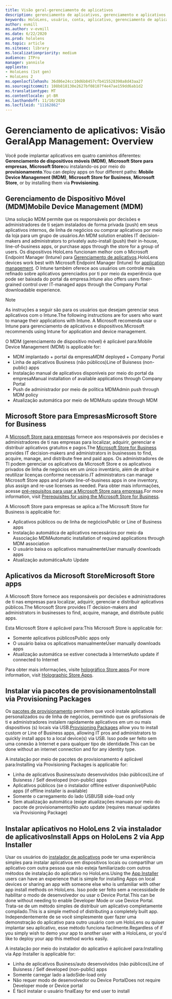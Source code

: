 ```yaml
---
title: Visão geral-gerenciamento de aplicativos
description: gerenciamento de aplicativos, gerenciamento e aplicativos
keywords: HoloLens, usuário, conta, aplicativo, gerenciamento de aplicativos,
author: evmill
ms.author: v-evmill
ms.date: 6/22/2020
ms.prod: hololens
ms.topic: article
ms.sitesec: library
ms.localizationpriority: medium
audience: ITPro
manager: yannisle
appliesto:
- HoloLens (1st gen)
- HoloLens 2
ms.openlocfilehash: 36d86e24cc10d6b8457cfb415528398a8d43aa27
ms.sourcegitcommit: 108b818130e2627bf08107f4e47ae159dd6ab1d2
ms.translationtype: MT
ms.contentlocale: pt-BR
ms.lasthandoff: 11/10/2020
ms.locfileid: "11162862"
---
```

# <span data-ttu-id="f82c0-104">Gerenciamento de aplicativos: Visão Geral</span><span class="sxs-lookup"><span data-stu-id="f82c0-104">App Management: Overview</span></span>

<span data-ttu-id="f82c0-105">Você pode implantar aplicativos em quatro caminhos diferentes: **Gerenciamento de dispositivos móveis (MDM)**, **Microsoft Store para empresas**, **Microsoft Store**ou instalando-os por meio do **provisionamento**.</span><span class="sxs-lookup"><span data-stu-id="f82c0-105">You can deploy apps on four different paths: **Mobile Device Management (MDM)**, **Microsoft Store for Business**, **Microsoft Store**, or by installing them via **Provisioning**.</span></span> 

## <span data-ttu-id="f82c0-106">Gerenciamento de Dispositivo Móvel (MDM)</span><span class="sxs-lookup"><span data-stu-id="f82c0-106">Mobile Device Management (MDM)</span></span>

<span data-ttu-id="f82c0-107">Uma solução MDM permite que os responsáveis por decisões e administradores de ti sejam instalados de forma privada (push) em seus aplicativos internos, de linha de negócios ou comprar aplicativos por meio da loja para um grupo de usuários.</span><span class="sxs-lookup"><span data-stu-id="f82c0-107">An MDM solution enables IT decision-makers and administrators to privately auto-install (push) their in-house, line-of-business apps, or purchase apps through the store for a group of users.</span></span> <span data-ttu-id="f82c0-108">Os dispositivos HoloLens funcionam melhor com o Microsoft Endpoint Manager (Intune) para [Gerenciamento de aplicativos](app-deploy-intune.md).</span><span class="sxs-lookup"><span data-stu-id="f82c0-108">HoloLens devices work best with Microsoft Endpoint Manager (Intune) for [application management](app-deploy-intune.md).</span></span> <span data-ttu-id="f82c0-109">O Intune também oferece aos usuários um controle mais refinado sobre aplicativos gerenciados por ti por meio da experiência que pode ser baixada do portal da empresa.</span><span class="sxs-lookup"><span data-stu-id="f82c0-109">Intune also offers users finer-grained control over IT-managed apps through the Company Portal downloadable experience.</span></span>

> [!NOTE] 
> <span data-ttu-id="f82c0-110">As instruções a seguir são para os usuários que desejam gerenciar seus aplicativos com o Intune.</span><span class="sxs-lookup"><span data-stu-id="f82c0-110">The following instructions are for users who want to manage their applications with Intune.</span></span> <span data-ttu-id="f82c0-111">A Microsoft recomenda usar o Intune para gerenciamento de aplicativos e dispositivos.</span><span class="sxs-lookup"><span data-stu-id="f82c0-111">Microsoft recommends using Intune for application and device management.</span></span>
    
<span data-ttu-id="f82c0-112">O MDM (gerenciamento de dispositivo móvel) é aplicável para:</span><span class="sxs-lookup"><span data-stu-id="f82c0-112">Mobile Device Management (MDM) is applicable for:</span></span> 
* <span data-ttu-id="f82c0-113">MDM implantado + portal da empresa</span><span class="sxs-lookup"><span data-stu-id="f82c0-113">MDM deployed + Company Portal</span></span> 
* <span data-ttu-id="f82c0-114">Linha de aplicativos Business (não públicos)</span><span class="sxs-lookup"><span data-stu-id="f82c0-114">Line of Buisness (non-public) apps</span></span>
* <span data-ttu-id="f82c0-115">Instalação manual de aplicativos disponíveis por meio do portal da empresa</span><span class="sxs-lookup"><span data-stu-id="f82c0-115">Manual installation of available applications through Company Portal</span></span>
* <span data-ttu-id="f82c0-116">Push de administrador por meio de política MDM</span><span class="sxs-lookup"><span data-stu-id="f82c0-116">Admin push through MDM policy</span></span>
* <span data-ttu-id="f82c0-117">Atualização automática por meio de MDM</span><span class="sxs-lookup"><span data-stu-id="f82c0-117">Auto update through MDM</span></span>

## <span data-ttu-id="f82c0-118">Microsoft Store para Empresas</span><span class="sxs-lookup"><span data-stu-id="f82c0-118">Microsoft Store for Business</span></span>

<span data-ttu-id="f82c0-119">A [Microsoft Store para empresas](app-deploy-store-business.md) fornece aos responsáveis por decisões e administradores de ti nas empresas para localizar, adquirir, gerenciar e distribuir aplicativos gratuitos e pagos.</span><span class="sxs-lookup"><span data-stu-id="f82c0-119">The [Microsoft Store for Business](app-deploy-store-business.md) provides IT decision-makers and administrators in businesses to find, acquire, manage, and distribute free and paid apps.</span></span> <span data-ttu-id="f82c0-120">Os administradores de TI podem gerenciar os aplicativos da Microsoft Store e os aplicativos privados de linha de negócios em um único inventário, além de atribuir e reutilizar licenças conforme necessário.</span><span class="sxs-lookup"><span data-stu-id="f82c0-120">IT administrators can manage Microsoft Store apps and private line-of-business apps in one inventory, plus assign and re-use licenses as needed.</span></span> <span data-ttu-id="f82c0-121">Para obter mais informações, acesse [pré-requisitos para usar a Microsoft Store para empresas](https://docs.microsoft.com/microsoft-store/prerequisites-microsoft-store-for-business).</span><span class="sxs-lookup"><span data-stu-id="f82c0-121">For more information, visit [Prerequisites for using the Microsoft Store for Business](https://docs.microsoft.com/microsoft-store/prerequisites-microsoft-store-for-business).</span></span>
    
<span data-ttu-id="f82c0-122">A Microsoft Store para empresas se aplica a:</span><span class="sxs-lookup"><span data-stu-id="f82c0-122">The Microsoft Store for Business is applicable for:</span></span> 
* <span data-ttu-id="f82c0-123">Aplicativos públicos ou de linha de negócios</span><span class="sxs-lookup"><span data-stu-id="f82c0-123">Public or Line of Business apps</span></span>
* <span data-ttu-id="f82c0-124">Instalação automática de aplicativos necessários por meio da Associação MDM</span><span class="sxs-lookup"><span data-stu-id="f82c0-124">Automatic installation of required applications through MDM association</span></span>
* <span data-ttu-id="f82c0-125">O usuário baixa os aplicativos manualmente</span><span class="sxs-lookup"><span data-stu-id="f82c0-125">User manually downloads apps</span></span>
* <span data-ttu-id="f82c0-126">Atualização automática</span><span class="sxs-lookup"><span data-stu-id="f82c0-126">Auto Update</span></span>

## <span data-ttu-id="f82c0-127">Aplicativos da Microsoft Store</span><span class="sxs-lookup"><span data-stu-id="f82c0-127">Microsoft Store apps</span></span>

<span data-ttu-id="f82c0-128">A Microsoft Store fornece aos responsáveis por decisões e administradores de ti nas empresas para localizar, adquirir, gerenciar e distribuir aplicativos públicos.</span><span class="sxs-lookup"><span data-stu-id="f82c0-128">The Microsoft Store provides IT decision-makers and administrators in businesses to find, acquire, manage, and distribute public apps.</span></span>
    
<span data-ttu-id="f82c0-129">Esta Microsoft Store é aplicável para:</span><span class="sxs-lookup"><span data-stu-id="f82c0-129">This Microsoft Store is applicable for:</span></span> 
* <span data-ttu-id="f82c0-130">Somente aplicativos públicos</span><span class="sxs-lookup"><span data-stu-id="f82c0-130">Public apps only</span></span>
* <span data-ttu-id="f82c0-131">O usuário baixa os aplicativos manualmente</span><span class="sxs-lookup"><span data-stu-id="f82c0-131">User manually downloads apps</span></span>
* <span data-ttu-id="f82c0-132">Atualização automática se estiver conectada à Internet</span><span class="sxs-lookup"><span data-stu-id="f82c0-132">Auto update if connected to Internet</span></span>

<span data-ttu-id="f82c0-133">Para obter mais informações, visite [holográfico Store apps](https://docs.microsoft.com/hololens/holographic-store-apps).</span><span class="sxs-lookup"><span data-stu-id="f82c0-133">For more information, visit [Holographic Store Apps](https://docs.microsoft.com/hololens/holographic-store-apps).</span></span>

## <span data-ttu-id="f82c0-134">Instalar via pacotes de provisionamento</span><span class="sxs-lookup"><span data-stu-id="f82c0-134">Install via Provisioning Packages</span></span>

<span data-ttu-id="f82c0-135">Os [pacotes de provisionamento](app-deploy-provisioning-package.md) permitem que você instale aplicativos personalizados ou de linha de negócios, permitindo que os profissionais de ti e administradores instalem rapidamente aplicativos em um ou mais dispositivos (s) locais via USB.</span><span class="sxs-lookup"><span data-stu-id="f82c0-135">[Provisioning Packages](app-deploy-provisioning-package.md) allow you to install custom or Line of Business apps, allowing IT pros and administrators to quickly install apps to a local device(s) via USB.</span></span> <span data-ttu-id="f82c0-136">Isso pode ser feito sem uma conexão à Internet e para qualquer tipo de identidade.</span><span class="sxs-lookup"><span data-stu-id="f82c0-136">This can be done without an internet connection and for any identity type.</span></span>
    
<span data-ttu-id="f82c0-137">A instalação por meio de pacotes de provisionamento é aplicável para:</span><span class="sxs-lookup"><span data-stu-id="f82c0-137">Installing via Provisioning Packages is applicable for:</span></span> 
* <span data-ttu-id="f82c0-138">Linha de aplicativos Business/auto desenvolvidos (não públicos)</span><span class="sxs-lookup"><span data-stu-id="f82c0-138">Line of Buisness / Self developed (non-public) apps</span></span>
* <span data-ttu-id="f82c0-139">Aplicativos públicos (se o instalador offline estiver disponível)</span><span class="sxs-lookup"><span data-stu-id="f82c0-139">Public apps (if offline installer is available)</span></span>
* <span data-ttu-id="f82c0-140">Somente o carregamento do lado USB</span><span class="sxs-lookup"><span data-stu-id="f82c0-140">USB side-load only</span></span>
* <span data-ttu-id="f82c0-141">Sem atualização automática (exige atualizações manuais por meio do pacote de provisionamento)</span><span class="sxs-lookup"><span data-stu-id="f82c0-141">No auto update (requires manual updates via Provisioning Package)</span></span>

## <span data-ttu-id="f82c0-142">Instalar aplicativos no HoloLens 2 via instalador de aplicativos</span><span class="sxs-lookup"><span data-stu-id="f82c0-142">Install Apps on HoloLens 2 via App Installer</span></span>
<span data-ttu-id="f82c0-143">Usar os usuários do [instalador de aplicativos](app-deploy-app-installer.md) pode ter uma experiência simples para instalar aplicativos em dispositivos locais ou compartilhar um aplicativo com outra pessoa que não esteja familiarizado com outros métodos de instalação do aplicativo no HoloLens.</span><span class="sxs-lookup"><span data-stu-id="f82c0-143">Using the [App Installer](app-deploy-app-installer.md) users can have an experience that is simple for installing Apps on local devices or sharing an app with someone else who is unfamiliar with other app install methods on HoloLens.</span></span> <span data-ttu-id="f82c0-144">Isso pode ser feito sem a necessidade de habilitar o modo de desenvolvedor ou usar o Device Portal.</span><span class="sxs-lookup"><span data-stu-id="f82c0-144">This can be done without needing to enable Developer Mode or use Device Portal.</span></span> <span data-ttu-id="f82c0-145">Trata-se de um método simples de distribuir um aplicativo completamente compilado.</span><span class="sxs-lookup"><span data-stu-id="f82c0-145">This is a simple method of distributing a completely built app.</span></span> <span data-ttu-id="f82c0-146">Independentemente de se você simplesmente quer fazer uma demonstração do aplicativo para outro usuário com um HoloLens ou quiser implantar seu aplicativo, esse método funciona facilmente.</span><span class="sxs-lookup"><span data-stu-id="f82c0-146">Regardless of if you simply wish to demo your app to another user with a HoloLens, or you'd like to deploy your app this method works easily.</span></span>

<span data-ttu-id="f82c0-147">A instalação por meio do instalador do aplicativo é aplicável para:</span><span class="sxs-lookup"><span data-stu-id="f82c0-147">Installing via App Installer is applicable for:</span></span> 
* <span data-ttu-id="f82c0-148">Linha de aplicativos Business/auto desenvolvidos (não públicos)</span><span class="sxs-lookup"><span data-stu-id="f82c0-148">Line of Buisness / Self developed (non-public) apps</span></span>
* <span data-ttu-id="f82c0-149">Somente carregar lado a lado</span><span class="sxs-lookup"><span data-stu-id="f82c0-149">Side-load only</span></span>
* <span data-ttu-id="f82c0-150">Não requer modo de desenvolvedor ou Device Portal</span><span class="sxs-lookup"><span data-stu-id="f82c0-150">Does not require Developer mode or Device portal</span></span>
* <span data-ttu-id="f82c0-151">É fácil instalar o usuário final</span><span class="sxs-lookup"><span data-stu-id="f82c0-151">Easy for end user to install</span></span>


